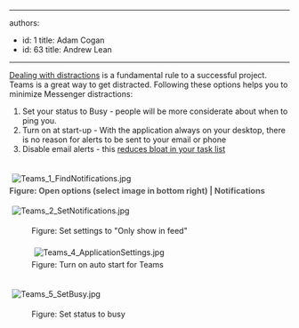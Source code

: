 

---
authors:
  - id: 1
    title: Adam Cogan
  - id: 63
    title: Andrew Lean
---




<span class='intro'> <a href="/_layouts/15/FIXUPREDIRECT.ASPX?WebId=3dfc0e07-e23a-4cbb-aac2-e778b71166a2&amp;TermSetId=07da3ddf-0924-4cd2-a6d4-a4809ae20160&amp;TermId=d65f17a0-2354-4793-9481-7dc2eea0e559">Dealing with distractions</a>&#160;is a fundamental rule to a successful project. Teams&#160;is a great way to get distracted. Following these options helps you to minimize Messenger distractions&#58;<br><ol><li>Set your status to Busy - people will be more considerate about when to ping you.<br></li><li>Turn&#160;on at start-up​ - With the application always on your desktop, there is no reason for alerts to be sent to your email or phone<br></li><li>Disable email alerts - this <a href="/_layouts/15/FIXUPREDIRECT.ASPX?WebId=3dfc0e07-e23a-4cbb-aac2-e778b71166a2&amp;TermSetId=07da3ddf-0924-4cd2-a6d4-a4809ae20160&amp;TermId=4ebaa676-4599-4be1-b4ee-55427dba91bf">reduces bloat in your task list</a><br></li></ol> </span>

<p>​​​​<br><img src="/SiteAssets/do-you-minimize-team-distractions/Teams_1_FindNotifications.jpg" alt="Teams_1_FindNotifications.jpg" style="margin&#58;5px;" /><br><span style="color&#58;#555555;font-size&#58;0.9rem;font-weight&#58;bold;">Figure&#58; Open options (select image in bottom right) | Notifications</span><br></p><p>​​<img src="/SiteAssets/do-you-minimize-team-distractions/Teams_2_SetNotifications.jpg" alt="Teams_2_SetNotifications.jpg" style="margin&#58;5px;" /></p><dd class="ssw15-rteElement-FigureNormal">​Figure&#58; Set settings to &quot;Only show in feed&quot;<br></dd><dd class="ssw15-rteElement-FigureNormal"><br></dd><dd class="ssw15-rteElement-FigureNormal"><img src="/SiteAssets/do-you-minimize-team-distractions/Teams_4_ApplicationSettings.jpg" alt="Teams_4_ApplicationSettings.jpg" style="margin&#58;5px;" /></dd><dd class="ssw15-rteElement-FigureNormal"></dd><dd class="ssw15-rteElement-FigureNormal">​Figure&#58; Turn on auto start for&#160;Teams<br></dd><br><p><img src="/SiteAssets/do-you-minimize-team-distractions/Teams_5_SetBusy.jpg" alt="Teams_5_SetBusy.jpg" style="margin&#58;5px;" />&#160;</p><dd class="ssw15-rteElement-FigureNormal">Figure&#58; Set status to busy<br></dd><p><br></p>


